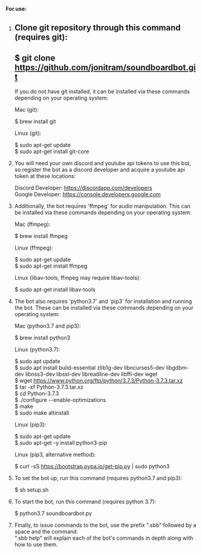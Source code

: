 **For use:**  
  
1. Clone git repository through this command (requires git):  
    --- 
    $ git clone https://github.com/jonitram/soundboardbot.git  
    --- 
    If you do not have git installed, it can be installed via these commands depending on your operating system:  
  
    Mac (git):  
  
    $ brew install git  
  
    Linux (git):  
  
    $ sudo apt-get update  
    $ sudo apt-get install git-core  
  
2. You will need your own discord and youtube api tokens to use this bot, so register the bot as a discord developer and acquire a youtube api token at these locations:  
  
    Discord Developer: https://discordapp.com/developers  
    Google Developer: https://console.developers.google.com  
  
3. Additionally, the bot requires 'ffmpeg' for audio manipulation. This can be installed via these commands depending on your operating system:  
  
    Mac (ffmpeg):  
  
    $ brew install ffmpeg  
  
    Linux (ffmpeg):  
  
    $ sudo apt-get update  
    $ sudo apt-get install ffmpeg  
  
    Linux (libav-tools, ffmpeg may require libav-tools):  
  
    $ sudo apt-get install libav-tools  
  
4. The bot also requires 'python3.7' and 'pip3' for installation and running the bot. These can be installed via these commands depending on your operating system:  
  
    Mac (python3.7 and pip3):  
  
    $ brew install python3  
  
    Linux (python3.7):  
  
    $ sudo apt update  
    $ sudo apt install build-essential zlib1g-dev libncurses5-dev libgdbm-dev libnss3-dev libssl-dev libreadline-dev libffi-dev wget  
    $ wget https://www.python.org/ftp/python/3.7.3/Python-3.7.3.tar.xz  
    $ tar -xf Python-3.7.3.tar.xz  
    $ cd Python-3.7.3  
    $ ./configure --enable-optimizations  
    $ make  
    $ sudo make altinstall  
  
    Linux (pip3):  
  
    $ sudo apt-get update  
    $ sudo apt-get -y install python3-pip  
  
    Linux (pip3, alternative method):  
  
    $ curl -sS https://bootstrap.pypa.io/get-pip.py | sudo python3  
  
5. To set the bot up, run this command (requires python3.7 and pip3):  
  
    $ sh setup.sh  
  
6. To start the bot, run this command (requires python 3.7):  
  
    $ python3.7 soundboardbot.py  
  
7. Finally, to issue commands to the bot, use the prefix ".sbb" followed by a space and the command.  
    ".sbb help" will explain each of the bot's commands in depth along with how to use them.
